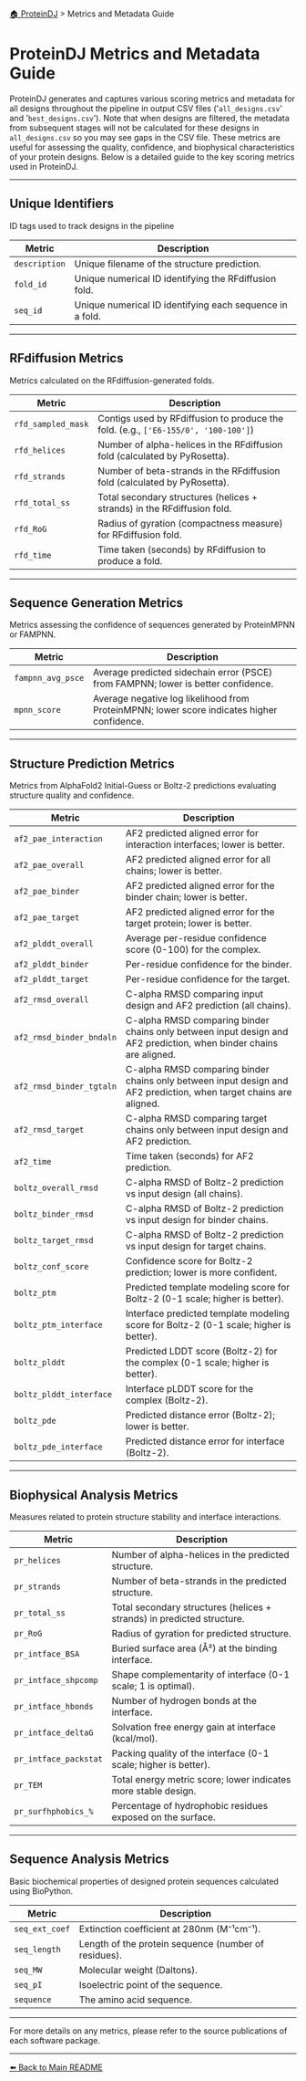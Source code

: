 [🏠 ProteinDJ](../README.md) > Metrics and Metadata Guide

# ProteinDJ Metrics and Metadata Guide

ProteinDJ generates and captures various scoring metrics and metadata for all designs throughout the pipeline in output CSV files ('`all_designs.csv`' and '`best_designs.csv`'). Note that when designs are filtered, the metadata from subsequent stages will not be calculated for these designs in `all_designs.csv` so you may see gaps in the CSV file. These metrics are useful for assessing the quality, confidence, and biophysical characteristics of your protein designs. Below is a detailed guide to the key scoring metrics used in ProteinDJ.

---

## Unique Identifiers

ID tags used to track designs in the pipeline

| Metric        | Description                                              |
| ------------- | -------------------------------------------------------- |
| `description` | Unique filename of the structure prediction.             |
| `fold_id`     | Unique numerical ID identifying the RFdiffusion fold.    |
| `seq_id`      | Unique numerical ID identifying each sequence in a fold. |

---

## RFdiffusion Metrics

Metrics calculated on the RFdiffusion-generated folds.

| Metric             | Description                                                                        |
| ------------------ | ---------------------------------------------------------------------------------- |
| `rfd_sampled_mask` | Contigs used by RFdiffusion to produce the fold. (e.g., `['E6-155/0', '100-100']`) |
| `rfd_helices`      | Number of alpha-helices in the RFdiffusion fold (calculated by PyRosetta).         |
| `rfd_strands`      | Number of beta-strands in the RFdiffusion fold (calculated by PyRosetta).          |
| `rfd_total_ss`     | Total secondary structures (helices + strands) in the RFdiffusion fold.            |
| `rfd_RoG`          | Radius of gyration (compactness measure) for RFdiffusion fold.                     |
| `rfd_time`         | Time taken (seconds) by RFdiffusion to produce a fold.                             |

---

## Sequence Generation Metrics

Metrics assessing the confidence of sequences generated by ProteinMPNN or FAMPNN.

| Metric            | Description                                                                                |
| ----------------- | ------------------------------------------------------------------------------------------ |
| `fampnn_avg_psce` | Average predicted sidechain error (PSCE) from FAMPNN; lower is better confidence.          |
| `mpnn_score`      | Average negative log likelihood from ProteinMPNN; lower score indicates higher confidence. |

---

## Structure Prediction Metrics

Metrics from AlphaFold2 Initial-Guess or Boltz-2 predictions evaluating structure quality and confidence.

| Metric                   | Description                                                                                                        |
| ------------------------ | ------------------------------------------------------------------------------------------------------------------ |
| `af2_pae_interaction`    | AF2 predicted aligned error for interaction interfaces; lower is better.                                           |
| `af2_pae_overall`        | AF2 predicted aligned error for all chains; lower is better.                                                       |
| `af2_pae_binder`         | AF2 predicted aligned error for the binder chain; lower is better.                                                 |
| `af2_pae_target`         | AF2 predicted aligned error for the target protein; lower is better.                                               |
| `af2_plddt_overall`      | Average per-residue confidence score (0-100) for the complex.                                                      |
| `af2_plddt_binder`       | Per-residue confidence for the binder.                                                                             |
| `af2_plddt_target`       | Per-residue confidence for the target.                                                                             |
| `af2_rmsd_overall`       | C-alpha RMSD comparing input design and AF2 prediction (all chains).                                               |
| `af2_rmsd_binder_bndaln` | C-alpha RMSD comparing binder chains only between input design and AF2 prediction, when binder chains are aligned. |
| `af2_rmsd_binder_tgtaln` | C-alpha RMSD comparing binder chains only between input design and AF2 prediction, when target chains are aligned. |
| `af2_rmsd_target`        | C-alpha RMSD comparing target chains only between input design and AF2 prediction.                                 |
| `af2_time`               | Time taken (seconds) for AF2 prediction.                                                                           |
| `boltz_overall_rmsd`     | C-alpha RMSD of Boltz-2 prediction vs input design (all chains).                                                   |
| `boltz_binder_rmsd`      | C-alpha RMSD of Boltz-2 prediction vs input design for binder chains.                                              |
| `boltz_target_rmsd`      | C-alpha RMSD of Boltz-2 prediction vs input design for target chains.                                              |
| `boltz_conf_score`       | Confidence score for Boltz-2 prediction; lower is more confident.                                                  |
| `boltz_ptm`              | Predicted template modeling score for Boltz-2 (0-1 scale; higher is better).                                       |
| `boltz_ptm_interface`    | Interface predicted template modeling score for Boltz-2 (0-1 scale; higher is better).                             |
| `boltz_plddt`            | Predicted LDDT score (Boltz-2) for the complex (0-1 scale; higher is better).                                      |
| `boltz_plddt_interface`  | Interface pLDDT score for the complex (Boltz-2).                                                                   |
| `boltz_pde`              | Predicted distance error (Boltz-2); lower is better.                                                               |
| `boltz_pde_interface`    | Predicted distance error for interface (Boltz-2).                                                                  |

---

## Biophysical Analysis Metrics

Measures related to protein structure stability and interface interactions.

| Metric                | Description                                                            |
| --------------------- | ---------------------------------------------------------------------- |
| `pr_helices`          | Number of alpha-helices in the predicted structure.                    |
| `pr_strands`          | Number of beta-strands in the predicted structure.                     |
| `pr_total_ss`         | Total secondary structures (helices + strands) in predicted structure. |
| `pr_RoG`              | Radius of gyration for predicted structure.                            |
| `pr_intface_BSA`      | Buried surface area (Å²) at the binding interface.                     |
| `pr_intface_shpcomp`  | Shape complementarity of interface (0-1 scale; 1 is optimal).          |
| `pr_intface_hbonds`   | Number of hydrogen bonds at the interface.                             |
| `pr_intface_deltaG`   | Solvation free energy gain at interface (kcal/mol).                    |
| `pr_intface_packstat` | Packing quality of the interface (0-1 scale; higher is better).        |
| `pr_TEM`              | Total energy metric score; lower indicates more stable design.         |
| `pr_surfhphobics_%`   | Percentage of hydrophobic residues exposed on the surface.             |

---

## Sequence Analysis Metrics

Basic biochemical properties of designed protein sequences calculated using BioPython.

| Metric         | Description                                          |
| -------------- | ---------------------------------------------------- |
| `seq_ext_coef` | Extinction coefficient at 280nm (M⁻¹cm⁻¹).           |
| `seq_length`   | Length of the protein sequence (number of residues). |
| `seq_MW`       | Molecular weight (Daltons).                          |
| `seq_pI`       | Isoelectric point of the sequence.                   |
| `sequence`     | The amino acid sequence.                             |

---

For more details on any metrics, please refer to the source publications of each software package.

---

[⬅️ Back to Main README](../README.md)
